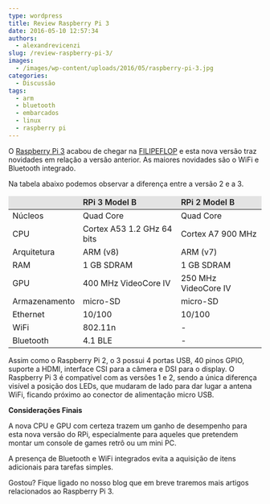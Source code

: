 ```yaml
---
type: wordpress
title: Review Raspberry Pi 3
date: 2016-05-10 12:57:34
authors:
  - alexandrevicenzi
slug: /review-raspberry-pi-3/
images:
  - /images/wp-content/uploads/2016/05/raspberry-pi-3.jpg
categories:
  - Discussão
tags:
  - arm
  - bluetooth
  - embarcados
  - linux
  - raspberry pi
---
```


O <a href="http://www.filipeflop.com/pd-31a472-raspberry-pi-3-model-b.html?utm_source=Blog&amp;utm_medium=Banner&amp;utm_campaign=ButecoOpenSource" target="_blank">Raspberry Pi 3</a> acabou de chegar na <a href="http://www.filipeflop.com/?utm_source=Blog&amp;utm_medium=Banner&amp;utm_campaign=ButecoOpenSource" target="_blank">FILIPEFLOP</a> e esta nova versão traz novidades em relação a versão anterior. As maiores novidades são o WiFi e Bluetooth integrado.

<!--more-->

Na tabela abaixo podemos observar a diferença entre a versão 2 e a 3.
<table class="table-bordered">
<thead>
<tr style="background-color: #e3e3e3; font-weight: 600;">
<td></td>
<td>RPi 3 Model B</td>
<td>RPi 2 Model B</td>
</tr>
</thead>
<tbody>
<tr>
<td>Núcleos</td>
<td>Quad Core</td>
<td>Quad Core</td>
</tr>
<tr>
<td>CPU</td>
<td>Cortex A53 1.2 GHz 64 bits</td>
<td>Cortex A7 900 MHz</td>
</tr>
<tr>
<td>Arquitetura</td>
<td>ARM (v8)</td>
<td>ARM (v7)</td>
</tr>
<tr>
<td>RAM</td>
<td>1 GB SDRAM</td>
<td>1 GB SDRAM</td>
</tr>
<tr>
<td>GPU</td>
<td>400 MHz VideoCore IV</td>
<td>250 MHz VideoCore IV</td>
</tr>
<tr>
<td>Armazenamento</td>
<td>micro-SD</td>
<td>micro-SD</td>
</tr>
<tr>
<td>Ethernet</td>
<td>10/100</td>
<td>10/100</td>
</tr>
<tr>
<td>WiFi</td>
<td>802.11n</td>
<td>-</td>
</tr>
<tr>
<td>Bluetooth</td>
<td>4.1 BLE</td>
<td>-</td>
</tr>
</tbody>
</table>
Assim como o Raspberry Pi 2, o 3 possui 4 portas USB, 40 pinos GPIO, suporte a HDMI, interface CSI para a câmera e DSI para o display.

<!--more-->O Raspberry Pi 3 é compatível com as versões 1 e 2, sendo a única diferença visível a posição dos LEDs, que mudaram de lado para dar lugar a antena WiFi, ficando próximo ao conector de alimentação micro USB.

<strong>Considerações Finais</strong>

A nova CPU e GPU com certeza trazem um ganho de desempenho para esta nova versão do RPi, especialmente para aqueles que pretendem montar um console de games retrô ou um mini PC.

A presença de Bluetooth e WiFi integrados evita a aquisição de itens adicionais para tarefas simples.

Gostou? Fique ligado no nosso blog que em breve traremos mais artigos relacionados ao Raspberry Pi 3.
